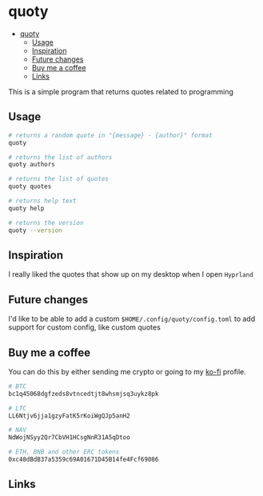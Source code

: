 # quoty

<!--toc:start-->

- [quoty](#quoty)
  - [Usage](#usage)
  - [Inspiration](#inspiration)
  - [Future changes](#future-changes)
  - [Buy me a coffee](#buy-me-a-coffee)
  - [Links](#links)
  <!--toc:end-->

This is a simple program that returns quotes related to programming

## Usage

```sh
# returns a random quote in "{message} - {author}" format
quoty

# returns the list of authors
quoty authors

# returns the list of quotes
quoty quotes

# returns help text
quoty help

# returns the version
quoty --version
```

## Inspiration

I really liked the quotes that show up on my desktop when I open `Hyprland`

## Future changes

I'd like to be able to add a custom `$HOME/.config/quoty/config.toml` to add
support for custom config, like custom quotes

## Buy me a coffee

You can do this by either sending me crypto or going to my [ko-fi][kofi] profile.

```sh
# BTC
bc1q45068dgfzeds8vtncedtjt8whsmjsq3uykz8pk

# LTC
LL6Ntjv6jja1gzyFatK5rKoiWgQJp5anH2

# NAV
NdWojNSyy2Qr7CbVH1HCsgNnR31A5qDtoo

# ETH, BNB and other ERC tokens
0xc48dBdB37a5359c69A01671D45B14fe4Fcf69086
```

## Links

[kofi]: https://ko-fi.com/mxaddict
